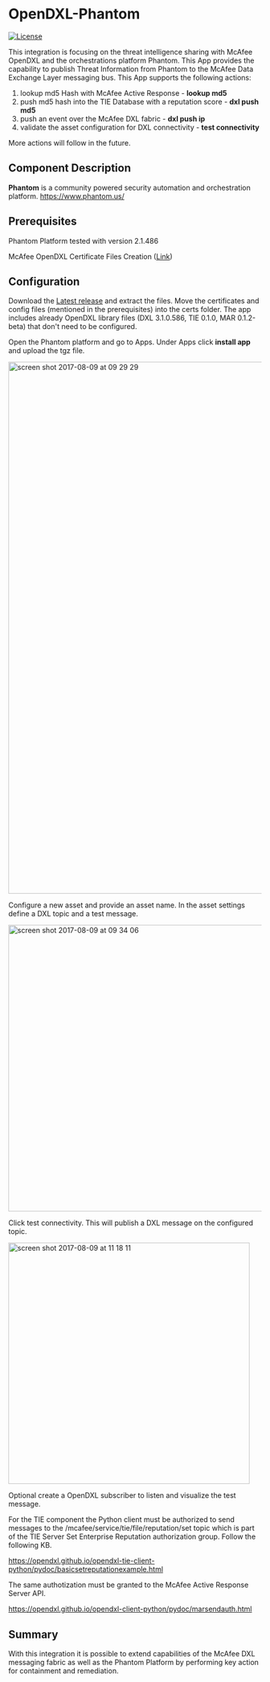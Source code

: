 # OpenDXL-Phantom
[![License](https://img.shields.io/badge/License-Apache%202.0-blue.svg)](https://opensource.org/licenses/Apache-2.0)

This integration is focusing on the threat intelligence sharing with McAfee OpenDXL and the orchestrations platform Phantom. This App provides the capability to publish Threat Information from Phantom to the McAfee Data Exchange Layer messaging bus.
This App supports the following actions:

1. lookup md5 Hash with McAfee Active Response - **lookup md5**
2. push md5 hash into the TIE Database with a reputation score - **dxl push md5**
3. push an event over the McAfee DXL fabric - **dxl push ip**
4. validate the asset configuration for DXL connectivity - **test connectivity**

More actions will follow in the future.

## Component Description

**Phantom** is a community powered security automation and orchestration platform. https://www.phantom.us/

## Prerequisites

Phantom Platform tested with version 2.1.486

McAfee OpenDXL Certificate Files Creation ([Link](https://opendxl.github.io/opendxl-client-python/pydoc/certcreation.html))

## Configuration

Download the [Latest release](https://github.com/mohl1/OpenDXL-Phantom/releases) and extract the files. Move the certificates and config files (mentioned in the prerequisites) into the certs folder.
The app includes already OpenDXL library files (DXL 3.1.0.586, TIE 0.1.0, MAR 0.1.2-beta) that don't need to be configured.

Open the Phantom platform and go to Apps. Under Apps click **install app** and upload the tgz file.

<img width="1058" alt="screen shot 2017-08-09 at 09 29 29" src="https://user-images.githubusercontent.com/25227268/29109981-58d21984-7ce5-11e7-8e93-98d8e6439420.png">

Configure a new asset and provide an asset name. In the asset settings define a DXL topic and a test message.

<img width="570" alt="screen shot 2017-08-09 at 09 34 06" src="https://user-images.githubusercontent.com/25227268/29110149-f2cd6372-7ce5-11e7-9642-070c9515d431.png">

Click test connectivity. This will publish a DXL message on the configured topic.

<img width="480" alt="screen shot 2017-08-09 at 11 18 11" src="https://user-images.githubusercontent.com/25227268/29114397-78c4bc74-7cf4-11e7-80e2-37a73441cbf3.png">

Optional create a OpenDXL subscriber to listen and visualize the test message.

For the TIE component the Python client must be authorized to send messages to the /mcafee/service/tie/file/reputation/set topic which is part of the TIE Server Set Enterprise Reputation authorization group.
Follow the following KB. 

https://opendxl.github.io/opendxl-tie-client-python/pydoc/basicsetreputationexample.html

The same authotization must be granted to the McAfee Active Response Server API. 

https://opendxl.github.io/opendxl-client-python/pydoc/marsendauth.html

## Summary

With this integration it is possible to extend capabilities of the McAfee DXL messaging fabric as well as the Phantom Platform by performing key action for containment and remediation. 
